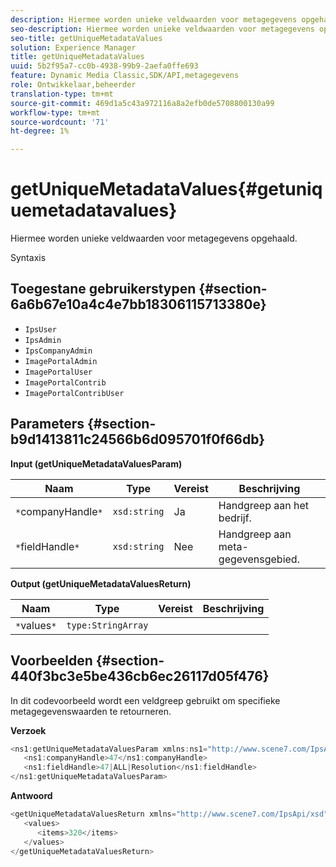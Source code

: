 ```yaml
---
description: Hiermee worden unieke veldwaarden voor metagegevens opgehaald.
seo-description: Hiermee worden unieke veldwaarden voor metagegevens opgehaald.
seo-title: getUniqueMetadataValues
solution: Experience Manager
title: getUniqueMetadataValues
uuid: 5b2f95a7-cc0b-4938-99b9-2aefa0ffe693
feature: Dynamic Media Classic,SDK/API,metagegevens
role: Ontwikkelaar,beheerder
translation-type: tm+mt
source-git-commit: 469d1a5c43a972116a8a2efb0de5708800130a99
workflow-type: tm+mt
source-wordcount: '71'
ht-degree: 1%

---
```



# getUniqueMetadataValues{#getuniquemetadatavalues}

Hiermee worden unieke veldwaarden voor metagegevens opgehaald.

Syntaxis

## Toegestane gebruikerstypen {#section-6a6b67e10a4c4e7bb18306115713380e}

* `IpsUser`
* `IpsAdmin`
* `IpsCompanyAdmin`
* `ImagePortalAdmin`
* `ImagePortalUser`
* `ImagePortalContrib`
* `ImagePortalContribUser`

## Parameters {#section-b9d1413811c24566b6d095701f0f66db}

**Input (getUniqueMetadataValuesParam)**

| Naam | Type | Vereist | Beschrijving |
|---|---|---|---|
| `*`companyHandle`*` | `xsd:string` | Ja | Handgreep aan het bedrijf. |
| `*`fieldHandle`*` | `xsd:string` | Nee | Handgreep aan meta-gegevensgebied. |

**Output (getUniqueMetadataValuesReturn)**

| Naam | Type | Vereist | Beschrijving |
|---|---|---|---|
| `*`values`*` | `type:StringArray` |  |  |

## Voorbeelden {#section-440f3bc3e5be436cb6ec26117d05f476}

In dit codevoorbeeld wordt een veldgreep gebruikt om specifieke metagegevenswaarden te retourneren.

**Verzoek**

```java
<ns1:getUniqueMetadataValuesParam xmlns:ns1="http://www.scene7.com/IpsApi/xsd">
   <ns1:companyHandle>47</ns1:companyHandle>
   <ns1:fieldHandle>47|ALL|Resolution</ns1:fieldHandle>
</ns1:getUniqueMetadataValuesParam>
```

**Antwoord**

```java
<getUniqueMetadataValuesReturn xmlns="http://www.scene7.com/IpsApi/xsd">
   <values>
      <items>320</items>
   </values>
</getUniqueMetadataValuesReturn>
```


